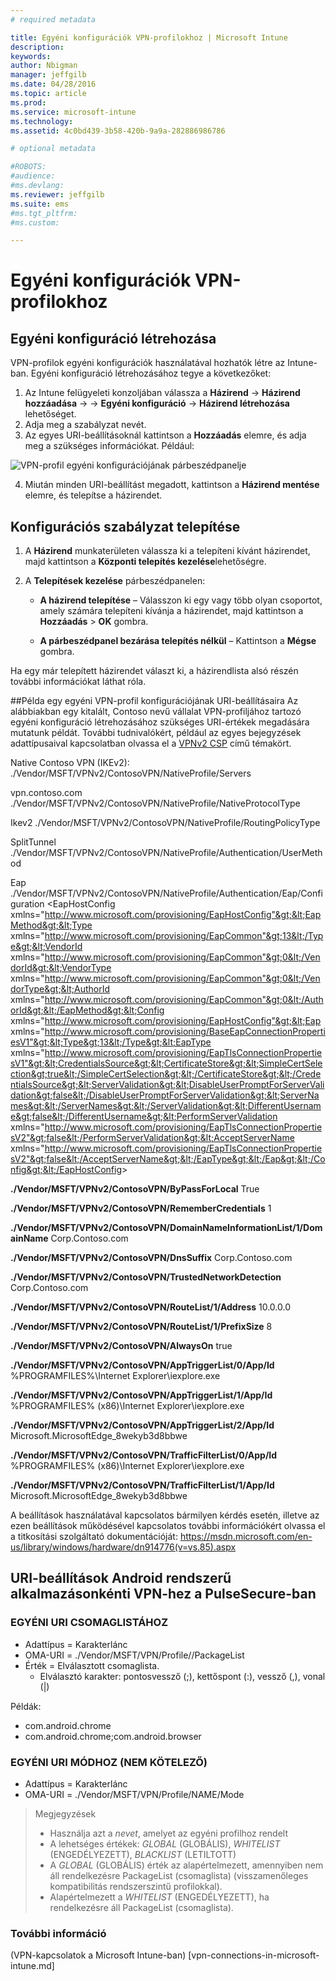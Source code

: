 ```yaml
---
# required metadata

title: Egyéni konfigurációk VPN-profilokhoz | Microsoft Intune
description:
keywords:
author: Nbigman
manager: jeffgilb
ms.date: 04/28/2016
ms.topic: article
ms.prod:
ms.service: microsoft-intune
ms.technology:
ms.assetid: 4c0bd439-3b58-420b-9a9a-282886986786

# optional metadata

#ROBOTS:
#audience:
#ms.devlang:
ms.reviewer: jeffgilb
ms.suite: ems
#ms.tgt_pltfrm:
#ms.custom:

---
```


# Egyéni konfigurációk VPN-profilokhoz

## Egyéni konfiguráció létrehozása
VPN-profilok egyéni konfigurációk használatával hozhatók létre az Intune-ban. Egyéni konfiguráció létrehozásához tegye a következőket:

   1. Az Intune felügyeleti konzoljában válassza a **Házirend** -> **Házirend hozzáadása** -> *<Expand platform>* -> **Egyéni konfiguráció** -> **Házirend létrehozása** lehetőséget.
   2. Adja meg a szabályzat nevét.
   3. Az egyes URI-beállításoknál kattintson a **Hozzáadás** elemre, és adja meg a szükséges információkat. Például:

   ![VPN-profil egyéni konfigurációjának párbeszédpanelje](./media/Intune_Add_VPN_URI.png)

   4.  Miután minden URI-beállítást megadott, kattintson a **Házirend mentése** elemre, és telepítse a házirendet.

## Konfigurációs szabályzat telepítése

1.  A **Házirend** munkaterületen válassza ki a telepíteni kívánt házirendet, majd kattintson a **Központi telepítés kezelése**lehetőségre.

2.  A **Telepítések kezelése** párbeszédpanelen:

    -   **A házirend telepítése** – Válasszon ki egy vagy több olyan csoportot, amely számára telepíteni kívánja a házirendet, majd kattintson a **Hozzáadás** &gt; **OK** gombra.

    -   **A párbeszédpanel bezárása telepítés nélkül** – Kattintson a **Mégse** gombra.

Ha egy már telepített házirendet választ ki, a házirendlista alsó részén további információkat láthat róla.

##Példa egy egyéni VPN-profil konfigurációjának URI-beállításaira
Az alábbiakban egy kitalált, Contoso nevű vállalat VPN-profiljához tartozó egyéni konfiguráció létrehozásához szükséges URI-értékek megadására mutatunk példát. További tudnivalókért, például az egyes bejegyzések adattípusaival kapcsolatban olvassa el a [VPNv2 CSP](https://msdn.microsoft.com/en-us/library/windows/hardware/dn914776.aspx) című témakört.

Native Contoso VPN (IKEv2): ./Vendor/MSFT/VPNv2/ContosoVPN/NativeProfile/Servers

vpn.contoso.com ./Vendor/MSFT/VPNv2/ContosoVPN/NativeProfile/NativeProtocolType

Ikev2 ./Vendor/MSFT/VPNv2/ContosoVPN/NativeProfile/RoutingPolicyType

SplitTunnel ./Vendor/MSFT/VPNv2/ContosoVPN/NativeProfile/Authentication/UserMethod

Eap ./Vendor/MSFT/VPNv2/ContosoVPN/NativeProfile/Authentication/Eap/Configuration &lt;EapHostConfig xmlns="http://www.microsoft.com/provisioning/EapHostConfig"&gt;&lt;EapMethod&gt;&lt;Type xmlns="http://www.microsoft.com/provisioning/EapCommon"&gt;13&lt;/Type&gt;&lt;VendorId xmlns="http://www.microsoft.com/provisioning/EapCommon"&gt;0&lt;/VendorId&gt;&lt;VendorType xmlns="http://www.microsoft.com/provisioning/EapCommon"&gt;0&lt;/VendorType&gt;&lt;AuthorId xmlns="http://www.microsoft.com/provisioning/EapCommon"&gt;0&lt;/AuthorId&gt;&lt;/EapMethod&gt;&lt;Config xmlns="http://www.microsoft.com/provisioning/EapHostConfig"&gt;&lt;Eap xmlns="http://www.microsoft.com/provisioning/BaseEapConnectionPropertiesV1"&gt;&lt;Type&gt;13&lt;/Type&gt;&lt;EapType xmlns="http://www.microsoft.com/provisioning/EapTlsConnectionPropertiesV1"&gt;&lt;CredentialsSource&gt;&lt;CertificateStore&gt;&lt;SimpleCertSelection&gt;true&lt;/SimpleCertSelection&gt;&lt;/CertificateStore&gt;&lt;/CredentialsSource&gt;&lt;ServerValidation&gt;&lt;DisableUserPromptForServerValidation&gt;false&lt;/DisableUserPromptForServerValidation&gt;&lt;ServerNames&gt;&lt;/ServerNames&gt;&lt;/ServerValidation&gt;&lt;DifferentUsername&gt;false&lt;/DifferentUsername&gt;&lt;PerformServerValidation xmlns="http://www.microsoft.com/provisioning/EapTlsConnectionPropertiesV2"&gt;false&lt;/PerformServerValidation&gt;&lt;AcceptServerName xmlns="http://www.microsoft.com/provisioning/EapTlsConnectionPropertiesV2"&gt;false&lt;/AcceptServerName&gt;&lt;/EapType&gt;&lt;/Eap&gt;&lt;/Config&gt;&lt;/EapHostConfig&gt;

**./Vendor/MSFT/VPNv2/ContosoVPN/ByPassForLocal** True

**./Vendor/MSFT/VPNv2/ContosoVPN/RememberCredentials** 1

**./Vendor/MSFT/VPNv2/ContosoVPN/DomainNameInformationList/1/DomainName** Corp.Contoso.com

**./Vendor/MSFT/VPNv2/ContosoVPN/DnsSuffix** Corp.Contoso.com

**./Vendor/MSFT/VPNv2/ContosoVPN/TrustedNetworkDetection** Corp.Contoso.com

**./Vendor/MSFT/VPNv2/ContosoVPN/RouteList/1/Address** 10.0.0.0

**./Vendor/MSFT/VPNv2/ContosoVPN/RouteList/1/PrefixSize** 8

**./Vendor/MSFT/VPNv2/ContosoVPN/AlwaysOn** true

**./Vendor/MSFT/VPNv2/ContosoVPN/AppTriggerList/0/App/Id** %PROGRAMFILES%\Internet Explorer\iexplore.exe

**./Vendor/MSFT/VPNv2/ContosoVPN/AppTriggerList/1/App/Id** %PROGRAMFILES% (x86)\Internet Explorer\iexplore.exe

**./Vendor/MSFT/VPNv2/ContosoVPN/AppTriggerList/2/App/Id** Microsoft.MicrosoftEdge_8wekyb3d8bbwe

**./Vendor/MSFT/VPNv2/ContosoVPN/TrafficFilterList/0/App/Id** %PROGRAMFILES% (x86)\Internet Explorer\iexplore.exe

**./Vendor/MSFT/VPNv2/ContosoVPN/TrafficFilterList/1/App/Id** Microsoft.MicrosoftEdge_8wekyb3d8bbwe

A beállítások használatával kapcsolatos bármilyen kérdés esetén, illetve az ezen beállítások működésével kapcsolatos további információkért olvassa el a titkosítási szolgáltató dokumentációját: https://msdn.microsoft.com/en-us/library/windows/hardware/dn914776(v=vs.85).aspx

## URI-beállítások Android rendszerű alkalmazásonkénti VPN-hez a PulseSecure-ban
### EGYÉNI URI CSOMAGLISTÁHOZ 
-  Adattípus = Karakterlánc
-  OMA-URI = ./Vendor/MSFT/VPN/Profile/<Name>/PackageList 
-  Érték = Elválasztott csomaglista.
   - Elválasztó karakter: pontosvessző (;), kettőspont (:), vessző (,), vonal (|)

Példák: 
- com.android.chrome
- com.android.chrome;com.android.browser

### EGYÉNI URI MÓDHOZ (NEM KÖTELEZŐ)
- Adattípus = Karakterlánc
- OMA-URI = ./Vendor/MSFT/VPN/Profile/NAME/Mode 

> Megjegyzések
> - Használja azt a *nevet*, amelyet az egyéni profilhoz rendelt
> - A lehetséges értékek: *GLOBAL* (GLOBÁLIS), *WHITELIST* (ENGEDÉLYEZETT), *BLACKLIST* (LETILTOTT)
> - A *GLOBAL* (GLOBÁLIS) érték az alapértelmezett, amennyiben nem áll rendelkezésre PackageList (csomaglista) (visszamenőleges kompatibilitás rendszerszintű profilokkal).
> - Alapértelmezett a *WHITELIST* (ENGEDÉLYEZETT), ha rendelkezésre áll PackageList (csomaglista).


### További információ
(VPN-kapcsolatok a Microsoft Intune-ban) [vpn-connections-in-microsoft-intune.md]


<!--HONumber=Jun16_HO1-->


